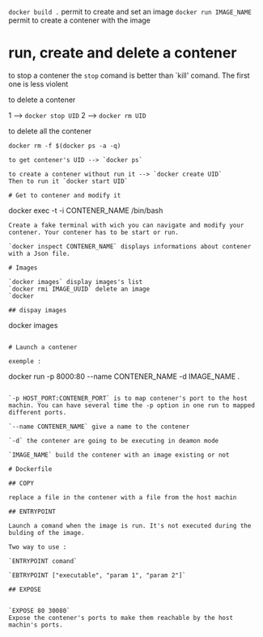 
`docker build .` permit to create and set an image
`docker run IMAGE_NAME` permit to create a contener with the image



# run, create and delete a contener

to stop a contener the `stop` comand is better than `kill' comand. The first one is less violent

to delete a contener

1 --> `docker stop UID`
2 --> `docker rm UID`

to delete all the contener
```
docker rm -f $(docker ps -a -q)

to get contener's UID --> `docker ps`

to create a contener without run it --> `docker create UID`
Then to run it `docker start UID`

# Get to contener and modify it

```
docker exec -t -i CONTENER_NAME /bin/bash
```
Create a fake terminal with wich you can navigate and modify your contener. Your contener has to be start or run.

`docker inspect CONTENER_NAME` displays informations about contener with a Json file.

# Images

`docker images` display images's list
`docker rmi IMAGE_UUID` delete an image
`docker 

## dispay images
```
docker images
```

# Launch a contener

exemple :
```
docker run -p 8000:80 --name CONTENER_NAME -d IMAGE_NAME .
```

`-p HOST_PORT:CONTENER_PORT` is to map contener's port to the host machin. You can have several time the -p option in one run to mapped different ports.

`--name CONTENER_NAME` give a name to the contener

`-d` the contener are going to be executing in deamon mode

`IMAGE_NAME` build the contener with an image existing or not

# Dockerfile

## COPY

replace a file in the contener with a file from the host machin

## ENTRYPOINT

Launch a comand when the image is run. It's not executed during the bulding of the image.

Two way to use :

`ENTRYPOINT comand`

`EBTRYPOINT ["executable", "param 1", "param 2"]`

## EXPOSE


`EXPOSE 80 30080`
Expose the contener's ports to make them reachable by the host machin's ports.



